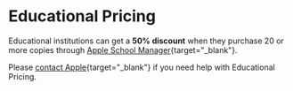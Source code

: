# Educational Pricing

Educational institutions can get a **50% discount** when they purchase 20 or more copies through [Apple School Manager](https://support.apple.com/en-au/guide/apple-school-manager/welcome/web){target="_blank"}.

Please [contact Apple](https://support.apple.com/contact){target="_blank"} if you need help with Educational Pricing.